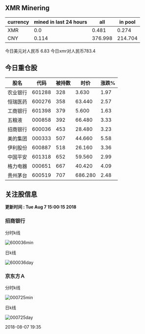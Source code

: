 ## XMR Minering

|currency|mined in last 24 hours|all|in pool|
|---|---|---|---|
|XMR|0.0|0.481|0.274|
|CNY|0.114|376.998|214.704|

今日美元对人民币 6.83	今日xmr对人民币783.4


## 今日重仓股 

|股名|代码|被持数|时价|涨跌%|
|---|---|---|---|---|
|农业银行|601288|328|3.630|1.97|
|恒瑞医药|600276|358|63.440|2.57|
|工商银行|601398|379|5.600|1.63|
|五粮液|000858|392|66.480|3.33|
|招商银行|600036|453|28.480|3.23|
|美的集团|000333|507|44.660|5.58|
|伊利股份|600887|518|26.160|3.36|
|中国平安|601318|652|59.560|2.99|
|格力电器|000651|667|40.420|4.09|
|贵州茅台|600519|707|686.280|2.48|

## 关注股信息
**更新时间 : Tue Aug  7 15:00:15 2018**
### 招商银行 
分时k线

![600036min](http://image.sinajs.cn/newchart/min/n/sh600036.gif)

日k线

![600036day](http://image.sinajs.cn/newchart/daily/n/sh600036.gif)

### 京东方Ａ 
分时k线

![000725min](http://image.sinajs.cn/newchart/min/n/sz000725.gif)

日k线

![000725day](http://image.sinajs.cn/newchart/daily/n/sz000725.gif)

2018-08-07 19:35